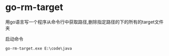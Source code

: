 # go-rm-target
用go语言写一个程序从命令行中获取路径,删除指定路径的下的所有的target文件夹

启动命令
```shell
go-rm-target.exe E:\code\java
```

